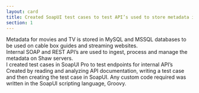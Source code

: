 ```yaml
---
layout: card
title: Created SoapUI test cases to test API’s used to store metadata in MySQL and MSSQL DB’s
section: 1
---
```

Metadata for movies and TV is stored in MySQL and MSSQL databases to be used on cable box guides and streaming websites.  
Internal SOAP and REST API’s are used to ingest, process and manage the metadata on Shaw servers.  
I created test cases in SoapUI Pro to test endpoints for internal API’s  
Created by reading and analyzing API documentation, writing a test case and then creating the test case in SoapUI. Any custom code required was written in the SoapUI scripting language, Groovy.  
